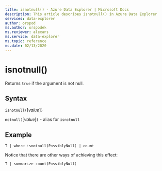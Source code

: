 ```yaml
---
title: isnotnull() - Azure Data Explorer | Microsoft Docs
description: This article describes isnotnull() in Azure Data Explorer.
services: data-explorer
author: orspod
ms.author: orspodek
ms.reviewer: alexans
ms.service: data-explorer
ms.topic: reference
ms.date: 02/13/2020
---
```

# isnotnull()

Returns `true` if the argument is not null.

## Syntax

`isnotnull(`[*value*]`)`

`notnull(`[*value*]`)` - alias for `isnotnull`

## Example

```kusto
T | where isnotnull(PossiblyNull) | count
```

Notice that there are other ways of achieving this effect:

```kusto
T | summarize count(PossiblyNull)
```